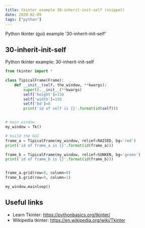 ```yaml
---
title: tkinter example 30-inherit-init-self (snippet)
date: 2020-02-09
tags: ["python"]
---
```

Python tkinter (gui) example '30-inherit-init-self'


## 30-inherit-init-self

Python tkinter example: 30-inherit-init-self

```python
from tkinter import *

class TipicalFrame(Frame):
    def __init__(self, the_window, **kwargs):
        super().__init__(**kwargs)
        self['height']=150
        self['width']=150
        self['bd']=8
        print('id of self is {}'.format(id(self)))


# main window
my_window = Tk()

# build the GUI
frame_a = TipicalFrame(my_window, relief=RAISED, bg='red')
print('id of frame_a is {}'.format(id(frame_a)))

frame_b = TipicalFrame(my_window, relief=SUNKEN, bg='green')
print('id of frame_b is {}'.format(id(frame_b)))


frame_a.grid(row=0, column=0)
frame_b.grid(row=0, column=1)

my_window.mainloop()


```

## Useful links

- Learn Tkinter: https://pythonbasics.org/tkinter/
- Wikipedia tkinter: https://en.wikipedia.org/wiki/Tkinter
